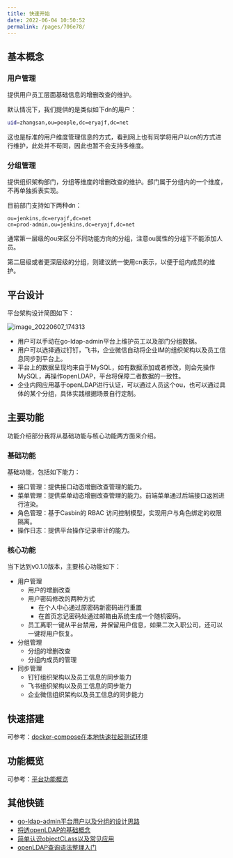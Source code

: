 ```yaml
---
title: 快速开始
date: 2022-06-04 10:50:52
permalink: /pages/706e78/
---
```



## 基本概念

### 用户管理

提供用户员工层面基础信息的增删改查的维护。

默认情况下，我们提供的是类似如下dn的用户：

```sh
uid=zhangsan,ou=people,dc=eryajf,dc=net
```

这也是标准的用户维度管理信息的方式，看到网上也有同学将用户以cn的方式进行维护，此处并不苟同，因此也暂不会支持多维度。

### 分组管理

提供组织架构部门，分组等维度的增删改查的维护。部门属于分组内的一个维度，不再单独拆表实现。

目前部门支持如下两种dn：

```
ou=jenkins,dc=eryajf,dc=net
cn=prod-admin,ou=jenkins,dc=eryajf,dc=net
```

通常第一层级的ou来区分不同功能方向的分组，注意ou属性的分组下不能添加人员。

第二层级或者更深层级的分组，则建议统一使用cn表示，以便于组内成员的维护。

## 平台设计

平台架构设计简图如下：

![image_20220607_174313](/img/architecture.png)

- 用户可以手动在go-ldap-admin平台上维护员工以及部门分组数据。
- 用户可以选择通过钉钉，飞书，企业微信自动将企业IM的组织架构以及员工信息同步到平台上。
- 平台上的数据呈现均来自于MySQL，如有数据添加或者修改，则会先操作MySQL，再操作openLDAP，平台将保障二者数据的一致性。
- 企业内网应用基于openLDAP进行认证，可以通过人员这个ou，也可以通过具体的某个分组，具体实践根据场景自行定制。

## 主要功能

功能介绍部分我将从基础功能与核心功能两方面来介绍。

### 基础功能

基础功能，包括如下能力：

- 接口管理：提供接口动态增删改查管理的能力。
- 菜单管理：提供菜单动态增删改查管理的能力。前端菜单通过后端接口返回进行渲染。
- 角色管理：基于Casbin的 RBAC 访问控制模型，实现用户与角色绑定的权限隔离。
- 操作日志：提供平台操作记录审计的能力。

### 核心功能

当下达到v0.1.0版本，主要核心功能如下：

- 用户管理
  - 用户的增删改查
  - 用户密码修改的两种方式
    - 在个人中心通过原密码新密码进行重置
    - 在首页忘记密码处通过邮箱由系统生成一个随机密码。
  - 员工离职一键从平台禁用，并保留用户信息，如果二次入职公司，还可以一键将用户恢复。
- 分组管理
  - 分组的增删改查
  - 分组内成员的管理
- 同步管理
  - 钉钉组织架构以及员工信息的同步能力
  - 飞书组织架构以及员工信息的同步能力
  - 企业微信组织架构以及员工信息的同步能力

## 快速搭建

可参考：[docker-compose在本地快速拉起测试环境](/pages/f081dc/)

## 功能概览

可参考：[平台功能概览](/pages/7a40de/)

## 其他快链

- [go-ldap-admin平台用户以及分组的设计思路](/pages/5683c6/)
- [捋透openLDAP的基础概念](/pages/17ba17/)
- [简单认识objectCLass以及常见应用](/pages/a5328b/)
- [openLDAP查询语法整理入门](/pages/f537df/)